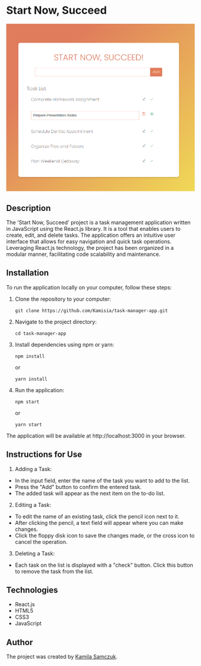 # Start Now, Succeed

![Start Now, Succeed](https://github.com/Kamisia/task-manager-app/blob/main/src/assets/StartNowScreenshot.png)

## Description

The 'Start Now, Succeed' project is a task management application written in JavaScript using the React.js library. It is a tool that enables users to create, edit, and delete tasks. The application offers an intuitive user interface that allows for easy navigation and quick task operations. Leveraging React.js technology, the project has been organized in a modular manner, facilitating code scalability and maintenance.

## Installation

To run the application locally on your computer, follow these steps:

1. Clone the repository to your computer:

   ```
   git clone https://github.com/Kamisia/task-manager-app.git
   ```

2. Navigate to the project directory:

   ```
   cd task-manager-app
   ```

3. Install dependencies using npm or yarn:

   ```
   npm install
   ```

   or

   ```
   yarn install
   ```

4. Run the application:
   ```
   npm start
   ```
   or
   ```
   yarn start
   ```

The application will be available at http://localhost:3000 in your browser.

## Instructions for Use

1. Adding a Task:

- In the input field, enter the name of the task you want to add to the list.
- Press the "Add" button to confirm the entered task.
- The added task will appear as the next item on the to-do list.

2. Editing a Task:

- To edit the name of an existing task, click the pencil icon next to it.
- After clicking the pencil, a text field will appear where you can make changes.
- Click the floppy disk icon to save the changes made, or the cross icon to cancel the operation.

3. Deleting a Task:

- Each task on the list is displayed with a "check" button. Click this button to remove the task from the list.

## Technologies

- React.js
- HTML5
- CSS3
- JavaScript

## Author

The project was created by [Kamila Samczuk](https://github.com/Kamisia).
